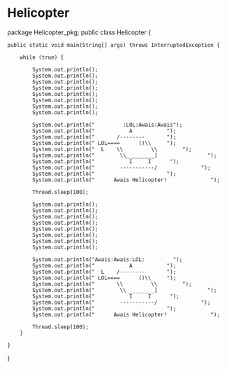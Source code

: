 # Helicopter
package Helicopter_pkg;
public class Helicopter {

	public static void main(String[] args) throws InterruptedException {

		while (true) {

			System.out.println();
			System.out.println();
			System.out.println();
			System.out.println();
			System.out.println();
			System.out.println();
			System.out.println();
			System.out.println();

			System.out.println("         :LOL:Awais:Awais");
			System.out.println("           A           ");
			System.out.println("       /--------       ");
			System.out.println(" LOL====      ()\\     ");
			System.out.println("  L    \\         \\        ");
			System.out.println("        \\_________]                ");
			System.out.println("           I     I      ");
			System.out.println("        -----------/              ");
			System.out.println("                       ");
			System.out.println("      Awais Helicopter!              ");

			Thread.sleep(100);

			System.out.println();
			System.out.println();
			System.out.println();
			System.out.println();
			System.out.println();
			System.out.println();
			System.out.println();
			System.out.println();

			System.out.println("Awais:Awais:LOL:         ");
			System.out.println("           A           ");
			System.out.println("  L    /--------       ");
			System.out.println(" LOL====      ()\\     ");
			System.out.println("       \\         \\        ");
			System.out.println("        \\_________]                ");
			System.out.println("           I     I      ");
			System.out.println("        -----------/              ");
			System.out.println("                       ");
			System.out.println("      Awais Helicopter!              ");

			Thread.sleep(100);
		}

	}

}
